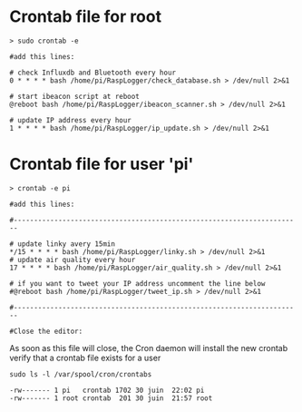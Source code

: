
# Crontab file for root
```
> sudo crontab -e

#add this lines:

# check Influxdb and Bluetooth every hour
0 * * * * bash /home/pi/RaspLogger/check_database.sh > /dev/null 2>&1

# start ibeacon script at reboot
@reboot bash /home/pi/RaspLogger/ibeacon_scanner.sh > /dev/null 2>&1

# update IP address every hour
1 * * * * bash /home/pi/RaspLogger/ip_update.sh > /dev/null 2>&1
```

# Crontab file for user 'pi'        

```
> crontab -e pi

#add this lines:

#-----------------------------------------------------------------------

# update linky avery 15min
*/15 * * * * bash /home/pi/RaspLogger/linky.sh > /dev/null 2>&1
# update air quality every hour
17 * * * * bash /home/pi/RaspLogger/air_quality.sh > /dev/null 2>&1

# if you want to tweet your IP address uncomment the line below
#@reboot bash /home/pi/RaspLogger/tweet_ip.sh > /dev/null 2>&1

#-----------------------------------------------------------------------

#Close the editor:
```
As soon as this file will close, the Cron daemon will install the new crontab
verify that a crontab file exists for a user
```
sudo ls -l /var/spool/cron/crontabs

-rw------- 1 pi   crontab 1702 30 juin  22:02 pi
-rw------- 1 root crontab  201 30 juin  21:57 root
```
